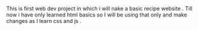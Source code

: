 This is first web dev project  in which i will nake a basic recipe website . 
Till now i have only learned html basics so I will be using that only and make changes as I learn css and js .

